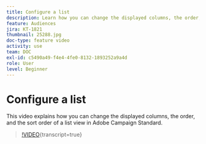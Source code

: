 ```yaml
---
title: Configure a list
description: Learn how you can change the displayed columns, the order, and the sort order of a list view in Adobe Campaign Standard.
feature: Audiences
jira: KT-1821
thumbnail: 25288.jpg
doc-type: feature video
activity: use
team: DOC
exl-id: c5490a49-f4e4-4fe0-8132-1893252a9a4d
role: User
level: Beginner
---
```

# Configure a list

This video explains how you can change the displayed columns, the order, and the sort order of a list view in Adobe Campaign Standard.

>[!VIDEO](https://video.tv.adobe.com/v/25288/?learn=on){transcript=true}
